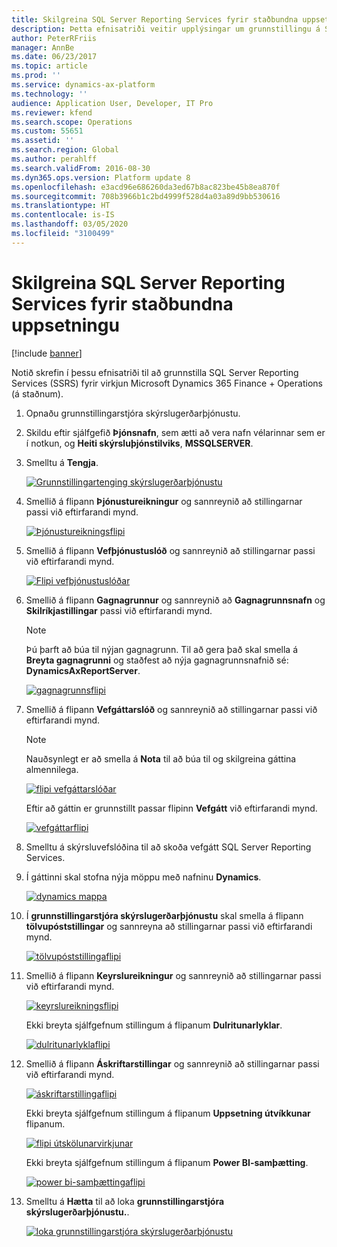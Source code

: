 ```yaml
---
title: Skilgreina SQL Server Reporting Services fyrir staðbundna uppsetningu
description: Þetta efnisatriði veitir upplýsingar um grunnstillingu á SQL Server Reporting Services (SSRS) fyrir virkjun á staðnum.
author: PeterRFriis
manager: AnnBe
ms.date: 06/23/2017
ms.topic: article
ms.prod: ''
ms.service: dynamics-ax-platform
ms.technology: ''
audience: Application User, Developer, IT Pro
ms.reviewer: kfend
ms.search.scope: Operations
ms.custom: 55651
ms.assetid: ''
ms.search.region: Global
ms.author: perahlff
ms.search.validFrom: 2016-08-30
ms.dyn365.ops.version: Platform update 8
ms.openlocfilehash: e3acd96e686260da3ed67b8ac823be45b8ea870f
ms.sourcegitcommit: 708b3966b1c2bd4999f528d4a03a89d9bb530616
ms.translationtype: HT
ms.contentlocale: is-IS
ms.lasthandoff: 03/05/2020
ms.locfileid: "3100499"
---
```

# <a name="configure-sql-server-reporting-services-for-on-premises-deployments"></a>Skilgreina SQL Server Reporting Services fyrir staðbundna uppsetningu

[!include [banner](../includes/banner.md)]

Notið skrefin í þessu efnisatriði til að grunnstilla SQL Server Reporting Services (SSRS) fyrir virkjun Microsoft Dynamics 365 Finance + Operations (á staðnum).

1. Opnaðu grunnstillingarstjóra skýrslugerðarþjónustu.
2. Skildu eftir sjálfgefið **Þjónsnafn**, sem ætti að vera nafn vélarinnar sem er í notkun, og **Heiti skýrsluþjónstilviks**, **MSSQLSERVER**.
3. Smelltu á **Tengja**.

    [![Grunnstillingartenging skýrslugerðarþjónustu](./media/ssrs-config-manager-01.png)](./media/ssrs-config-manager-01.png)

4. Smellið á flipann **Þjónustureikningur** og sannreynið að stillingarnar passi við eftirfarandi mynd.

    [![Þjónustureikningsflipi](./media/ssrs-config-manager-02.png)](./media/ssrs-config-manager-02.png)

5. Smellið á flipann **Vefþjónustuslóð** og sannreynið að stillingarnar passi við eftirfarandi mynd.

    [![Flipi vefþjónustuslóðar](./media/ssrs-config-manager-03.png)](./media/ssrs-config-manager-03.png)

6. Smellið á flipann **Gagnagrunnur** og sannreynið að **Gagnagrunnsnafn** og **Skilríkjastillingar** passi við eftirfarandi mynd.

    > [!NOTE]
    > Þú þarft að búa til nýjan gagnagrunn. Til að gera það skal smella á **Breyta gagnagrunni** og staðfest að nýja gagnagrunnsnafnið sé: **DynamicsAxReportServer**.

    [![gagnagrunnsflipi](./media/ssrs-config-manager-04.png)](./media/ssrs-config-manager-04.png)

7. Smellið á flipann **Vefgáttarslóð** og sannreynið að stillingarnar passi við eftirfarandi mynd.

    > [!NOTE]
    > Nauðsynlegt er að smella á **Nota** til að búa til og skilgreina gáttina almennilega.

    [![flipi vefgáttarslóðar](./media/ssrs-config-manager-05.png)](./media/ssrs-config-manager-05.png)

    Eftir að gáttin er grunnstillt passar flipinn **Vefgátt** við eftirfarandi mynd.

    [![vefgáttarflipi](./media/ssrs-config-manager-06.png)](./media/ssrs-config-manager-06.png)

8. Smelltu á skýrsluvefslóðina til að skoða vefgátt SQL Server Reporting Services.
9. Í gáttinni skal stofna nýja möppu með nafninu **Dynamics**.

    [![dynamics mappa](./media/ssrs-config-manager-07.png)](./media/ssrs-config-manager-07.png)

10. Í **grunnstillingarstjóra skýrslugerðarþjónustu** skal smella á flipann **tölvupóststillingar** og sannreyna að stillingarnar passi við eftirfarandi mynd.

    [![tölvupóststillingaflipi](./media/ssrs-config-manager-08.png)](./media/ssrs-config-manager-08.png)

11. Smellið á flipann **Keyrslureikningur** og sannreynið að stillingarnar passi við eftirfarandi mynd.

    [![keyrslureikningsflipi](./media/ssrs-config-manager-09.png)](./media/ssrs-config-manager-09.png)

    Ekki breyta sjálfgefnum stillingum á flipanum **Dulritunarlyklar**.

    [![dulritunarlyklaflipi](./media/ssrs-config-manager-10.png)](./media/ssrs-config-manager-10.png)

12. Smellið á flipann **Áskriftarstillingar** og sannreynið að stillingarnar passi við eftirfarandi mynd.

    [![áskriftarstillingaflipi](./media/ssrs-config-manager-11.png)](./media/ssrs-config-manager-11.png)

    Ekki breyta sjálfgefnum stillingum á flipanum **Uppsetning útvíkkunar** flipanum.

    [![flipi útskölunarvirkjunar](./media/ssrs-config-manager-12.png)](./media/ssrs-config-manager-12.png)

    Ekki breyta sjálfgefnum stillingum á flipanum **Power BI-samþætting**.

    [![power bi-samþættingaflipi](./media/ssrs-config-manager-13.png)](./media/ssrs-config-manager-13.png)

13. Smelltu á **Hætta** til að loka **grunnstillingarstjóra skýrslugerðarþjónustu.**.

    [![loka grunnstillingarstjóra skýrslugerðarþjónustu](./media/ssrs-config-manager-14.png)](./media/ssrs-config-manager-14.png)
